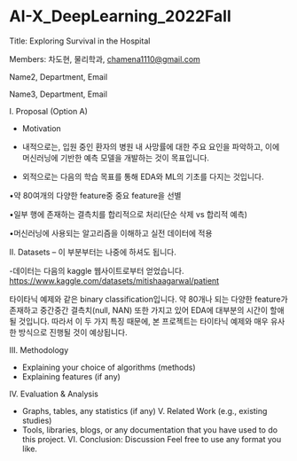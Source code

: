 # AI-X_DeepLearning_2022Fall
Title: Exploring Survival in the Hospital

Members: 차도현, 물리학과, chamena1110@gmail.com

Name2, Department, Email

Name3, Department, Email 

I. Proposal (Option A) 

- Motivation 

- 내적으로는, 입원 중인 환자의 병원 내 사망률에 대한 주요 요인을 파악하고, 이에 머신러닝에 기반한 예측 모델을 개발하는 것이 목표입니다.
- 외적으로는 다음의 학습 목표를 통해 EDA와 ML의 기초를 다지는 것입니다.

•약 80여개의 다양한 feature중 중요 feature을 선별

•일부 행에 존재하는 결측치를 합리적으로 처리(단순 삭제 vs 합리적 예측)

•머신러닝에 사용되는 알고리즘을 이해하고 실전 데이터에 적용 


II. Datasets – 이 부분부터는 나중에 하셔도 됩니다. 

-데이터는 다음의 kaggle 웹사이트로부터 얻었습니다.
https://www.kaggle.com/datasets/mitishaagarwal/patient 

타이타닉 예제와 같은 binary classification입니다.
약 80개나 되는 다양한 feature가 존재하고 중간중간 결측치(null, NAN) 또한 가지고 있어 EDA에 대부분의 시간이 할애될 것입니다.
따라서 이 두 가지 특징 때문에, 본 프로젝트는 타이타닉 예제와 매우 유사한 방식으로 진행될 것이 예상됩니다.



III. Methodology 
- Explaining your choice of algorithms (methods)
- Explaining features (if any) 

IV. Evaluation & Analysis
- Graphs, tables, any statistics (if any)
V. Related Work (e.g., existing studies)
- Tools, libraries, blogs, or any documentation that you have used to do this project.
VI. Conclusion: Discussion
Feel free to use any format you like. 
